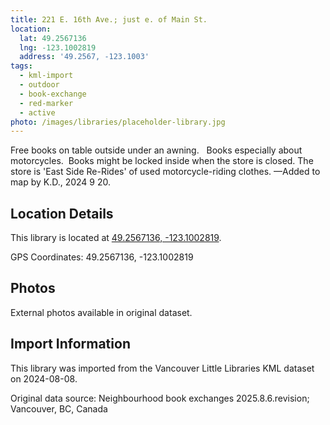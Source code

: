 ```yaml
---
title: 221 E. 16th Ave.; just e. of Main St.
location:
  lat: 49.2567136
  lng: -123.1002819
  address: '49.2567, -123.1003'
tags:
  - kml-import
  - outdoor
  - book-exchange
  - red-marker
  - active
photo: /images/libraries/placeholder-library.jpg
---
```

Free books on table outside under an awning.  
Books especially about motorcycles.  
Books might be locked inside when the store is closed.
The store is 'East Side Re-Rides' of used motorcycle-riding clothes.
—Added to map by K.D., 2024 9 20. 

## Location Details

This library is located at [49.2567136, -123.1002819](https://www.google.com/maps?q=49.2567136,-123.1002819).

GPS Coordinates: 49.2567136, -123.1002819

## Photos

External photos available in original dataset.

## Import Information

This library was imported from the Vancouver Little Libraries KML dataset on 2024-08-08.

Original data source: Neighbourhood book exchanges 2025.8.6.revision; Vancouver, BC, Canada
